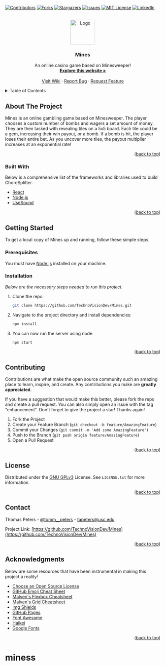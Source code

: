 <div id="top"></div>
<!--
*** Thanks for checking out the Best-README-Template. If you have a suggestion
*** that would make this better, please fork the repo and create a pull request
*** or simply open an issue with the tag "enhancement".
*** Don't forget to give the project a star!
*** Thanks again! Now go create something AMAZING! :D
-->



<!-- PROJECT SHIELDS -->
<!--
*** I'm using markdown "reference style" links for readability.
*** Reference links are enclosed in brackets [ ] instead of parentheses ( ).
*** See the bottom of this document for the declaration of the reference variables
*** for contributors-url, forks-url, etc. This is an optional, concise syntax you may use.
*** https://www.markdownguide.org/basic-syntax/#reference-style-links
-->
[![Contributors][contributors-shield]][contributors-url]
[![Forks][forks-shield]][forks-url]
[![Stargazers][stars-shield]][stars-url]
[![Issues][issues-shield]][issues-url]
[![MIT License][license-shield]][license-url]
[![LinkedIn][linkedin-shield]][linkedin-url]



<!-- PROJECT LOGO -->
<br />
<div align="center">
  <a href="https://github.com/TechnoVisionDev/Mines">
    <img src="https://i.imgur.com/INssuu8.png" alt="Logo" width="80" height="80">
  </a>

  <h3 align="center">Mines</h3>

  <p align="center">
    An online casino game based on Minesweeper!
    <br />
    <a href="https://mines-casino.herokuapp.com/"><strong>Explore this website »</strong></a>
    <br />
    <br />
    <a href="https://github.com/TechnoVisionDev/Mines/wiki">Visit Wiki</a>
    ·
    <a href="https://github.com/TechnoVisionDev/Mines/issues">Report Bug</a>
    ·
    <a href="https://github.com/TechnoVisionDev/Mines/issues">Request Feature</a>
  </p>
</div>



<!-- TABLE OF CONTENTS -->
<details>
  <summary>Table of Contents</summary>
  <ol>
    <li>
      <a href="#about-the-project">About The Project</a>
      <ul>
        <li><a href="#built-with">Built With</a></li>
      </ul>
    </li>
    <li>
      <a href="#getting-started">Getting Started</a>
      <ul>
        <li><a href="#prerequisites">Prerequisites</a></li>
        <li><a href="#installation">Installation</a></li>
      </ul>
    </li>
    <li><a href="#contributing">Contributing</a></li>
    <li><a href="#license">License</a></li>
    <li><a href="#contact">Contact</a></li>
    <li><a href="#acknowledgments">Acknowledgments</a></li>
  </ol>
</details>



<!-- ABOUT THE PROJECT -->
## About The Project

Mines is an online gambling game based on Minesweeper. The player chooses a custom number of bombs and wagers a set amount of money. They are then tasked with revealing tiles on a 5x5 board. Each tile could be a gem, increasing their win payout, or a bomb. If a bomb is hit, the player loses their entire bet. As you uncover more tiles, the payout multiplier increases at an exponential rate!

<p align="right">(<a href="#top">back to top</a>)</p>



### Built With

Below is a comprehensive list of the frameworks and libraries used to build ChoreSplitter.

* [React](https://reactjs.org/)
* [Node.js](https://nodejs.org/en/)
* [UseSound](https://www.npmjs.com/package/use-sound)

<p align="right">(<a href="#top">back to top</a>)</p>



<!-- GETTING STARTED -->
## Getting Started

To get a local copy of Mines up and running, follow these simple steps.

### Prerequisites

You must have [Node.js](https://nodejs.org/en/) installed on your machine.

### Installation

_Below are the necessary steps needed to run this project._

1. Clone the repo
   ```sh
   git clone https://github.com/TechnoVisionDev/Mines.git
   ```
5. Navigate to the project directory and install dependencies:
   ```sh
   npm install
   ```
6. You can now run the server using node:
   ```sh
   npm start
   ```

<p align="right">(<a href="#top">back to top</a>)</p>



<!-- CONTRIBUTING -->
## Contributing

Contributions are what make the open source community such an amazing place to learn, inspire, and create. Any contributions you make are **greatly appreciated**.

If you have a suggestion that would make this better, please fork the repo and create a pull request. You can also simply open an issue with the tag "enhancement".
Don't forget to give the project a star! Thanks again!

1. Fork the Project
2. Create your Feature Branch (`git checkout -b feature/AmazingFeature`)
3. Commit your Changes (`git commit -m 'Add some AmazingFeature'`)
4. Push to the Branch (`git push origin feature/AmazingFeature`)
5. Open a Pull Request

<p align="right">(<a href="#top">back to top</a>)</p>



<!-- LICENSE -->
## License

Distributed under the [GNU GPLv3](https://www.gnu.org/) License. See `LICENSE.txt` for more information.

<p align="right">(<a href="#top">back to top</a>)</p>



<!-- CONTACT -->
## Contact

Thomas Peters - [@tomm__peters](https://twitter.com/tomm__peters) - tapeters@usc.edu

Project Link: [https://github.com/TechnoVisionDev/Mines](https://github.com/TechnoVisionDev/Mines)

<p align="right">(<a href="#top">back to top</a>)</p>



<!-- ACKNOWLEDGMENTS -->
## Acknowledgments

Below are some resources that have been instrumental in making this project a reality!

* [Choose an Open Source License](https://choosealicense.com)
* [GitHub Emoji Cheat Sheet](https://www.webpagefx.com/tools/emoji-cheat-sheet)
* [Malven's Flexbox Cheatsheet](https://flexbox.malven.co/)
* [Malven's Grid Cheatsheet](https://grid.malven.co/)
* [Img Shields](https://shields.io)
* [GitHub Pages](https://pages.github.com)
* [Font Awesome](https://fontawesome.com)
* [Haikei](https://haikei.app/)
* [Google Fonts](https://fonts.google.com/)

<p align="right">(<a href="#top">back to top</a>)</p>



<!-- MARKDOWN LINKS & IMAGES -->
<!-- https://www.markdownguide.org/basic-syntax/#reference-style-links -->
[contributors-shield]: https://img.shields.io/github/contributors/TechnoVisionDev/Mines.svg?style=for-the-badge
[contributors-url]: https://github.com/TechnoVisionDev/Mines/graphs/contributors
[forks-shield]: https://img.shields.io/github/forks/TechnoVisionDev/Mines.svg?style=for-the-badge
[forks-url]: https://github.com/TechnoVisionDev/Mines/network/members
[stars-shield]: https://img.shields.io/github/stars/TechnoVisionDev/Mines.svg?style=for-the-badge
[stars-url]: https://github.com/TechnoVisionDev/Mines/stargazers
[issues-shield]: https://img.shields.io/github/issues/TechnoVisionDev/Mines.svg?style=for-the-badge
[issues-url]: https://github.com/TechnoVisionDev/Mines/issues
[license-shield]: https://img.shields.io/github/license/TechnoVisionDev/Mines.svg?style=for-the-badge
[license-url]: https://github.com/TechnoVisionDev/Mines/blob/main/LICENSE
[linkedin-shield]: https://img.shields.io/badge/-LinkedIn-black.svg?style=for-the-badge&logo=linkedin&colorB=555
[linkedin-url]: https://linkedin.com/in/thomaspeters
[product-screenshot]: src/main/webapp/assets/github/screenshot.png
# miness
